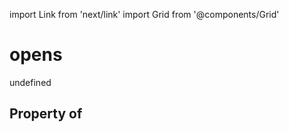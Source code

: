 import Link from 'next/link'
import Grid from '@components/Grid'

# opens

undefined

## Property of



